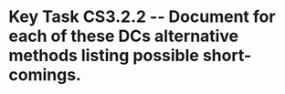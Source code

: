 # Key Task CS3.2.2 -- Document for each of these DCs alternative methods listing possible short-comings.
